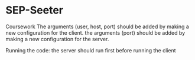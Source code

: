 # SEP-Seeter
Coursework 
The arguments (user, host, port) should be added by making a new configuration for the client.
the arguments (port) should be added by making a new configuration for the server.

Running the code:
the server should run first before running the client

